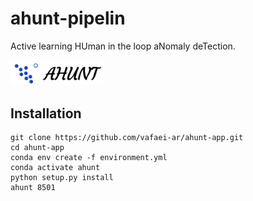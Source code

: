 # ahunt-pipelin
Active learning HUman in the loop aNomaly deTection. 

<img src="ahunt/media/logo.png" alt="drawing" width="150"/>

## Installation

```
git clone https://github.com/vafaei-ar/ahunt-app.git
cd ahunt-app
conda env create -f environment.yml
conda activate ahunt
python setup.py install
ahunt 8501
```

